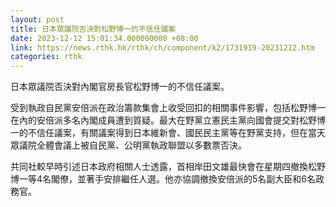 ```yaml
---
layout: post
title: 日本眾議院否決對松野博一的不信任議案
date: 2023-12-12 15:01:34.000000000 +08:00
link: https://news.rthk.hk/rthk/ch/component/k2/1731919-20231212.htm
categories: rthk
---
```


日本眾議院否決對內閣官房長官松野博一的不信任議案。

受到執政自民黨安倍派在政治籌款集會上收受回扣的相關事件影響，包括松野博一在內的安倍派多名內閣成員遭到質疑。最大在野黨立憲民主黨向國會提交對松野博一的不信任議案，有關議案得到日本維新會、國民民主黨等在野黨支持，但在當天眾議院全體會議上被自民黨、公明黨執政聯盟以多數票否決。

共同社較早時引述日本政府相關人士透露，首相岸田文雄最快會在星期四撤換松野博一等4名閣僚，並著手安排繼任人選。他亦協調撤換安倍派的5名副大臣和6名政務官。
